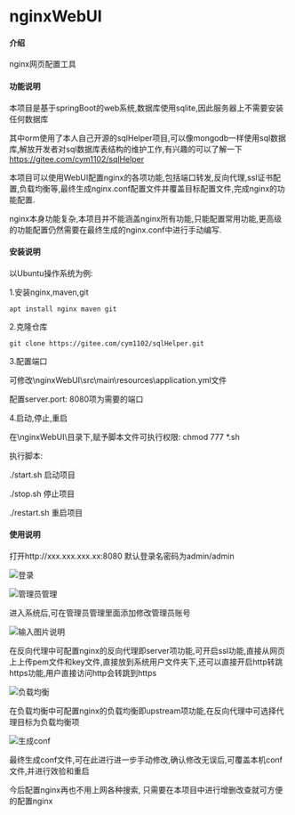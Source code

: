 # nginxWebUI

#### 介绍
nginx网页配置工具


#### 功能说明
本项目是基于springBoot的web系统,数据库使用sqlite,因此服务器上不需要安装任何数据库

其中orm使用了本人自己开源的sqlHelper项目,可以像mongodb一样使用sql数据库,解放开发者对sql数据库表结构的维护工作,有兴趣的可以了解一下 
 https://gitee.com/cym1102/sqlHelper

本项目可以使用WebUI配置nginx的各项功能,包括端口转发,反向代理,ssl证书配置,负载均衡等,最终生成nginx.conf配置文件并覆盖目标配置文件,完成nginx的功能配置. 

nginx本身功能复杂,本项目并不能涵盖nginx所有功能,只能配置常用功能,更高级的功能配置仍然需要在最终生成的nginx.conf中进行手动编写.

#### 安装说明
以Ubuntu操作系统为例:

1.安装nginx,maven,git
```
apt install nginx maven git
```

2.克隆仓库
```
git clone https://gitee.com/cym1102/sqlHelper.git
```

3.配置端口

可修改\nginxWebUI\src\main\resources\application.yml文件

配置server.port: 8080项为需要的端口

4.启动,停止,重启

在\nginxWebUI\目录下,赋予脚本文件可执行权限: chmod 777 *.sh

执行脚本:

./start.sh 启动项目

./stop.sh 停止项目

./restart.sh 重启项目

#### 使用说明

打开http://xxx.xxx.xxx.xx:8080
默认登录名密码为admin/admin

![登录](https://images.gitee.com/uploads/images/2020/0509/105416_831df2bb_1100382.jpeg "QQ截图20200509105343.jpg")

![管理员管理](https://images.gitee.com/uploads/images/2020/0509/105511_96cfe767_1100382.jpeg "QQ截图20200509105504.jpg")

进入系统后,可在管理员管理里面添加修改管理员账号

![输入图片说明](https://images.gitee.com/uploads/images/2020/0509/111159_e73f8410_1100382.jpeg "QQ截图20200509105551_看图王.jpg")

在反向代理中可配置nginx的反向代理即server项功能,可开启ssl功能,直接从网页上上传pem文件和key文件,直接放到系统用户文件夹下,还可以直接开启http转跳https功能,用户直接访问http会转跳到https

![负载均衡](https://images.gitee.com/uploads/images/2020/0509/105713_e004761d_1100382.jpeg "QQ截图20200509105705.jpg")

在负载均衡中可配置nginx的负载均衡即upstream项功能,在反向代理中可选择代理目标为负载均衡项

![生成conf](https://images.gitee.com/uploads/images/2020/0509/112059_b6305c53_1100382.jpeg "QQ截图20200509105828_看图王.jpg")

最终生成conf文件,可在此进行进一步手动修改,确认修改无误后,可覆盖本机conf文件,并进行效验和重启

今后配置nginx再也不用上网各种搜索, 只需要在本项目中进行增删改查就可方便的配置nginx